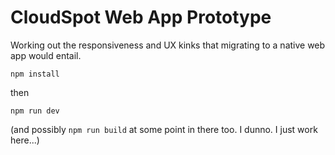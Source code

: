 # CloudSpot Web App Prototype

Working out the responsiveness and UX kinks that migrating to a native web app would entail.

`npm install`

then

`npm run dev`

(and possibly `npm run build` at some point in there too. I dunno. I just work here...)
